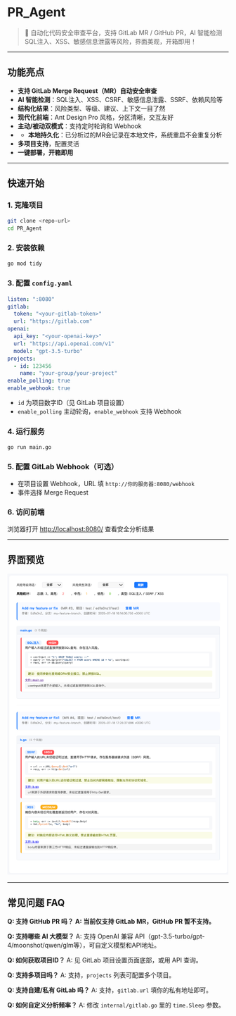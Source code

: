 # PR_Agent

> 🚀 自动化代码安全审查平台，支持 GitLab MR / GitHub PR，AI 智能检测 SQL注入、XSS、敏感信息泄露等风险，界面美观，开箱即用！

---

## 功能亮点
- **支持 GitLab Merge Request（MR）自动安全审查**
- **AI 智能检测**：SQL注入、XSS、CSRF、敏感信息泄露、SSRF、依赖风险等
- **结构化结果**：风险类型、等级、建议、上下文一目了然
- **现代化前端**：Ant Design Pro 风格，分区清晰，交互友好
- **主动/被动双模式**：支持定时轮询和 Webhook
- - **本地持久化**：已分析过的MR会记录在本地文件，系统重启不会重复分析
- **多项目支持**，配置灵活
- **一键部署，开箱即用**

---

## 快速开始

### 1. 克隆项目
```bash
git clone <repo-url>
cd PR_Agent
```

### 2. 安装依赖
```bash
go mod tidy
```

### 3. 配置 `config.yaml`
```yaml
listen: ":8080"
gitlab:
  token: "<your-gitlab-token>"
  url: "https://gitlab.com"
openai:
  api_key: "<your-openai-key>"
  url: "https://api.openai.com/v1"
  model: "gpt-3.5-turbo"
projects:
  - id: 123456
    name: "your-group/your-project"
enable_polling: true
enable_webhook: true
```
- `id` 为项目数字ID（见 GitLab 项目设置）
- `enable_polling` 主动轮询，`enable_webhook` 支持 Webhook

### 4. 运行服务
```bash
go run main.go
```

### 5. 配置 GitLab Webhook（可选）
- 在项目设置 Webhook，URL 填 `http://你的服务器:8080/webhook`
- 事件选择 Merge Request

### 6. 访问前端
浏览器打开 [http://localhost:8080/](http://localhost:8080/) 查看安全分析结果

---

## 界面预览
![界面预览](./image/screenshot.png)

---

## 常见问题 FAQ

**Q: 支持 GitHub PR 吗？**
**A: 当前仅支持 GitLab MR，GitHub PR 暂不支持。**

**Q: 支持哪些 AI 大模型？**
A: 支持 OpenAI 兼容 API（gpt-3.5-turbo/gpt-4/moonshot/qwen/glm等），可自定义模型和API地址。

**Q: 如何获取项目ID？**
A: 见 GitLab 项目设置页面底部，或用 API 查询。

**Q: 支持多项目吗？**
A: 支持，`projects` 列表可配置多个项目。

**Q: 支持自建/私有 GitLab 吗？**
A: 支持，`gitlab.url` 填你的私有地址即可。

**Q: 如何自定义分析频率？**
A: 修改 `internal/gitlab.go` 里的 `time.Sleep` 参数。

